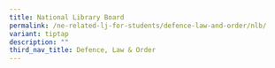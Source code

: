 ```yaml
---
title: National Library Board
permalink: /ne-related-lj-for-students/defence-law-and-order/nlb/
variant: tiptap
description: ""
third_nav_title: Defence, Law & Order
---
```

